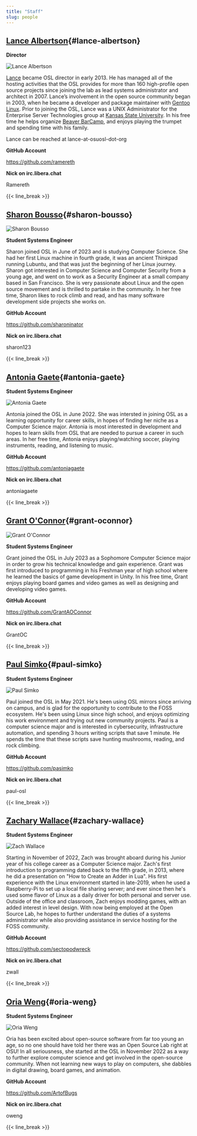 ```yaml
---
title: "Staff"
slug: people
---
```


[Lance Albertson](#lance-albertson){#lance-albertson}
------------------

  **Director**

![Lance Albertson](/images/lalbertson.jpg#right-people)

[Lance](http://lancealbertson.com) became OSL director in early 2013. He has managed all of the hosting activities that the OSL provides for more
than 160 high-profile open source projects since joining the lab as lead systems administrator and architect in 2007.
Lance’s involvement in the open source community began in 2003, when he became a developer and package maintainer with
[Gentoo Linux](http://gentoo.org). Prior to joining the OSL, Lance was a UNIX Administrator for the Enterprise Server Technologies group
at [Kansas State University](http://ksu.edu). In his free time he helps organize [Beaver BarCamp](http://beaverbarcamp.org), and enjoys playing the trumpet and
spending time with his family.

Lance can be reached at lance-at-osuosl-dot-org

  **GitHub Account**

https://github.com/ramereth

  **Nick on irc.libera.chat**

Ramereth

{{< line_break >}}

[Sharon Bousso](#sharon-bousso){#sharon-bousso}
------------------

![Sharon Bousso](/images/sharon_bousso.png#right-people)

  **Student Systems Engineer**

Sharon joined OSL in June of 2023 and is studying Computer Science. She had her first Linux machine in fourth grade, it
was an ancient Thinkpad running Lubuntu, and that was just the beginning of her Linux journey. Sharon got interested in
Computer Science and Computer Security from a young age, and went on to work as a Security Engineer at a small company
based in San Francisco. She is very passionate about Linux and the open source movement and is thrilled to partake in
the community. In her free time, Sharon likes to rock climb and read, and has many software development side projects
she works on.

  **GitHub Account**

https://github.com/sharoninator

  **Nick on irc.libera.chat**

sharon123

{{< line_break >}}

[Antonia Gaete](#antonia-gaete){#antonia-gaete}
--------------------

  **Student Systems Engineer**

![Antonia Gaete](/images/antonia_gaete.jpg#right-people)

Antonia joined the OSL in June 2022. She was intersted in joining OSL as a learning opportunity for career skills, in hopes of finding her niche as a Computer Science major. Antonia is most interested in development and hopes to learn skills from OSL that are needed to pursue a career in such areas. In her free time, Antonia enjoys playing/watching soccer, playing instruments, reading, and listening to music.

  **GitHub Account**

https://github.com/antoniagaete

  **Nick on irc.libera.chat**

antoniagaete

{{< line_break >}}

[Grant O'Connor](#grant-oconnor){#grant-oconnor}
-----------------

![Grant O'Connor](/images/grant.jpg#right-people)

  **Student Systems Engineer**

Grant joined the OSL in July 2023 as a Sophomore Computer Science major in order to grow his technical knowledge and 
gain experience. Grant was first introduced to programming in his Freshman year of high school where he learned the 
basics of game development in Unity. In his free time, Grant enjoys playing board games and video games as well as 
designing and developing video games.

  **GitHub Account**

https://github.com/GrantAOConnor

  **Nick on irc.libera.chat**

GrantOC

{{< line_break >}}

[Paul Simko](#paul-simko){#paul-simko}
---------------

  **Student Systems Engineer**

![Paul Simko](/images/paul.png#right-people)

Paul joined the OSL in May 2021. He's been using OSL mirrors since arriving on
campus, and is glad for the opportunity to contribute to the FOSS ecosystem. He's
been using Linux since high school, and enjoys optimizing his work environment and
trying out new community projects.
Paul is a computer science major and is interested in cybersecurity,
infrastructure automation, and spending 3 hours writing scripts that save 1
minute. He spends the time that these scripts save hunting mushrooms, reading,
and rock climbing.

  **GitHub Account**

https://github.com/pasimko

  **Nick on irc.libera.chat**

paul-osl

{{< line_break >}}

[Zachary Wallace](#zachary-wallace){#zachary-wallace}
------------------

  **Student Systems Engineer**

![Zach Wallace](/images/zwall.png#right-people)

Starting in November of 2022, Zach was brought aboard during his Junior year of his college career as a Computer Science major. Zach's first introduction to programming dated back to the fifth grade, in 2013, where he did a presentation on "How to Create an Adder in Lua". His first experience with the Linux environment started in late-2019, when he used a Raspberry-Pi to set up a local file sharing server; and ever since then he's used some flavor of Linux as a daily driver for both personal and server use. Outside of the office and classroom, Zach enjoys modding games, with an added interest in level design. With now being employed at the Open Source Lab, he hopes to further understand the duties of a systems administrator while also providing assistance in service hosting for the FOSS community.

  **GitHub Account**

https://github.com/sectopodwreck

  **Nick on irc.libera.chat**

zwall

{{< line_break >}}

[Oria Weng](#oria-weng){#oria-weng}
------------------

  **Student Systems Engineer**

![Oria Weng](/images/o.webp#right-people)

Oria has been excited about open-source software from far too young an age, so no one should have told her there was an Open Source Lab right at OSU! In all seriousness, she started at the OSL in November 2022 as a way to further explore computer science and get involved in the open-source community. When not learning new ways to play on computers, she dabbles in digital drawing, board games, and animation.

  **GitHub Account**

https://github.com/ArtofBugs

  **Nick on irc.libera.chat**

oweng

{{< line_break >}}